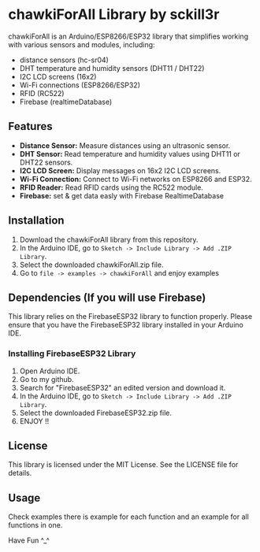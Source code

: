 
# chawkiForAll Library by sckill3r

chawkiForAll is an Arduino/ESP8266/ESP32 library that simplifies working with various sensors and modules,
including: 

- distance sensors (hc-sr04)
- DHT temperature and humidity sensors (DHT11 / DHT22)
- I2C LCD screens (16x2)
- Wi-Fi connections (ESP8266/ESP32)
- RFID (RC522)
- Firebase (realtimeDatabase)

## Features

- **Distance Sensor:** Measure distances using an ultrasonic sensor.
- **DHT Sensor:** Read temperature and humidity values using DHT11 or DHT22 sensors.
- **I2C LCD Screen:** Display messages on 16x2 I2C LCD screens.
- **Wi-Fi Connection:** Connect to Wi-Fi networks on ESP8266 and ESP32.
- **RFID Reader:** Read RFID cards using the RC522 module.
- **Firebase:** set & get data easly with Firebase RealtimeDatabase

## Installation

1. Download the chawkiForAll library from this repository.
2. In the Arduino IDE, go to `Sketch -> Include Library -> Add .ZIP Library`.
3. Select the downloaded chawkiForAll.zip file.
4. Go to `file -> examples -> chawkiForAll` and enjoy examples

## Dependencies (If you will use Firebase)

This library relies on the FirebaseESP32 library to function properly. Please ensure that you have the FirebaseESP32 library installed in your Arduino IDE.

### Installing FirebaseESP32 Library

1. Open Arduino IDE.
2. Go to my github.
3. Search for "FirebaseESP32" an edited version and download it.
4. In the Arduino IDE, go to `Sketch -> Include Library -> Add .ZIP Library`.
5. Select the downloaded FirebaseESP32.zip file.
6. ENJOY !! 


## License
This library is licensed under the MIT License. See the LICENSE file for details.

## Usage

Check examples there is example for each function and an example for all functions in one.

Have Fun ^_^
 


